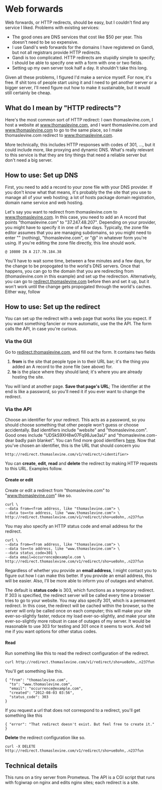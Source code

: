 Web forwards
=========================

Web forwards, or HTTP redirects, should be easy, but I couldn't find any
service I liked. Problems with existing services:

* The good ones are DNS services that cost like $50 per year. This doesn't
    need to be so expensive.
* I use Gandi's web forwards for the domains I have registered on Gandi, but
    not all registrars provide HTTP redirects.
* Gandi is too complicated. HTTP redirects are stupidly simple to specify;
    I should be able to specify one with a form with one or two fields.
* Setting up my own server took half a day. It shouldn't take this long.

Given all these problems, I figured I'd make a service myself. For now, it's
free. If shit tons of people start using it and I need to get another server
or a bigger server, I'll need figure out how to make it sustainable, but it
would still certainly be cheap.

## What do I mean by "HTTP redirects"?

Here's the most common sort of HTTP redirect: I own thomaslevine.com, I host
a website at www.thomaslevine.com, and I want thomaslevine.com and
www.thomaslevine.com to go to the same place, so I make thomaslevine.com
redirect to www.thomaslevine.com.

More technically, this includes HTTP responses with codes of 301, ..., but it
could include more, like proxying and dynamic DNS. What's really relevant to
this service is that they are tiny things that need a reliable server but don't need a big server.

## How to use: Set up DNS

First, you need to add a record to your zone file with your DNS provider. If
you don't know what that means, it's probably the the site that you use to
manage all of your web hosting; a lot of hosts package domain registration,
domain name service and web hosting.

Let's say you want to redirect from thomaslevine.com to www.thomaslevine.com.
In this case, you need to add an A record that points "thomaslevine.com" to
"37.247.48.207". Depending on your provider, you might have to specify it in
one of a few days. Typically, the zone file editor assumes that you are
managing subdomains, so you might need to enter "" (nothing),
"thomaslevine.com", or "@" in whatever form you're using. If you're editing the
zone file directly, this line should work.

    @ 10800 IN A 217.70.184.38

You'll have to wait some time, between a few minutes and a few days, for the
change to be propogated to the world's DNS servers. Once that happens, you can
go to the domain that you are redirecting from (thomaslevine.com in this
example) and set up the redirection. Alternatively, you can go to
[redirect.thomaslevine.com](http://redirect.thomaslevine.com) before then and
set it up, but it won't work until the change gets propogated through the
world's caches. Either way, follow

## How to use: Set up the redirect

You can set up the redirect with a web page that works like you expect. If
you want something fancier or more automatic, use the the API. The form calls
the API, in case you're curious.

### Via the GUI

Go to [redirect.thomaslevine.com](http://redirect.thomaslevine.com), and fill
out the form. It contains two fields

1. **from** is the site that people type in to their URL bar; it's the thing
    you added an A record to the zone file (see above) for.
2. **to** is the place where they should land; it's where you are already
    hosting the site.

You will land at another page. **Save that page's URL**; The identifier at the
end is like a password, so you'll need it if you ever want to change the
redirect.

### Via the API
Choose an identifier for your redirect. This acts as a password, so you should
choose something that other people won't guess or choose accidentally. Bad
identifiers include "website" and "thomaslevine.com". Good ones include
"UDSkS9XH8w07Fq98Jue3aU" and "thomaslevine.com-dear badly pain blanket". You
can find more good identifiers
[here](http://preshing.com/20110811/xkcd-password-generator).
Now that you've chosen an identifier, this is the URL that should concern you

    http://redirect.thomaslevine.com/v1/redirect/<identifier>

You can **create**, **edit**, **read** and **delete** the redirect by making
HTTP requests to this URL. Examples follow.

#### Create or edit
Create or edit a redirect from "thomaslevine.com" to "www.thomaslevine.com"
like so.

    curl \ 
    --data from=<from address, like "thomaslevine.com"> \ 
    --data to=<to address, like "www.thomaslevine.com"> \
    http://redirect.thomaslevine.com/v1/redirect/sho+ue8ohn,.n237fun

You may also specify an HTTP status code and email address for the redirect.

    curl \ 
    --data from=<from address, like "thomaslevine.com"> \ 
    --data to=<to address, like "www.thomaslevine.com"> \
    --data status_code=301 \
    --data email=occurrence@example.com \
    http://redirect.thomaslevine.com/v1/redirect/sho+ue8ohn,.n237fun

Regardless of whether you provide an **email address**, I might contact you to
figure out how I can make this better. If you provide an email address, this
will be easier. Also, I'll be more able to inform you of outages and whatnot.

The default is **status code** is 303, which functions as a temporary redirect.
If 303 is specified, the redirect server will be called every time a browser
tries to go to your website. You may also specify 301, which is a permanent
redirect. In this cose, the redirect will be cached within the browser, so
the server will only be called once on each computer; this will make your site
ever-so-slightly faster, reduce my load ever-so-slightly, and make your site
ever-so-slightly more robust in case of outages of my server. It would be
reasonable to use 303 for testing and 301 once it seems to work. And tell me
if you want options for other status codes.

#### Read
Run something like this to read the redirect configuration of the redirect.

    curl http://redirect.thomaslevine.com/v1/redirect/sho+ue8ohn,.n237fun

You'll get something like this.

    { "from": "thomaslevine.com",
      "to": "www.thomaslevine.com",
      "email": "occurrence@example.com",
      "created": "2012-08-03 03:56",
      "status_code": 303
    }

If you request a url that does not correspond to a redirect, you'll get
something like this

    { "error": "That redirect doesn't exist. But feel free to create it."
    }

**Delete** the redirect configuration like so.

    curl -X DELETE http://redirect.thomaslevine.com/v1/redirect/sho+ue8ohn,.n237fun

## Technical details

This runs on a tiny server from Prometeus. The API is a CGI script that runs
with fcgiwrap on nginx and edits nginx sites; each redirect is a site.
